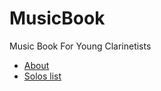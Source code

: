 MusicBook
=========

Music Book For Young Clarinetists

+ [About](about.md)
+ [Solos list](solos.md)
